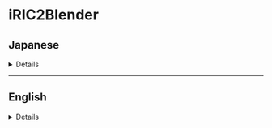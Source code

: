 # iRIC2Blender

## Japanese 

<details>
  
### iRIC2Blenderについて
- iRIC2BlenderはBlender用のアドオンであり、iRICの計算結果をBlenderに読み込み三次元モデル化を行ったり、Blenderで編集を行った地形データをiRICに受け渡すことができます。

#### iRIC
- iRICについては以下を参照ください。
  
  <img src="https://i-ric.org/data/images/common/signature03mono.gif" width="200">
 
  - [iRICホームページ](https://i-ric.org/ja/)
- 現在、Nays2DH,NaysFloodの計算結果の出力に対応してます。
</br>

#### Blender
- Blenderについては以下を参照ください。
  <img src="https://www.blender.org/wp-content/uploads/2020/07/blender_logo_no_socket_white.png" width="200">

  - [Blenderホームページ](https://www.blender.org)

  - Blenderの[編集]->[プリファレンス]->[アドオン]->[インストール]を選択し、`iric2blender_ver0_1_230228.zip`を選択し、アドオンを実装することができます。
</br>

### 必須外部ライブラリ
- iRIC2Blenderではpyproj,staticmap,matplotlib等の外部ライブラリ(python)を使用しています。

- Blenderのpythonの場所が不明な場合はBlenderを開いて確認します。[scripting]タブを選択し、[scripting]タブのコンソール画面に以下のコマンドを入力します。

```
>>> import sys
>>> sys.path
```
- Windowsの場合は以下のような出力結果が出てきますので、コマンドプロンプトもしくはPowershellにおいて、以下のフォルダにアクセスし、Pythonを探します。

```
C:\Program Files\Blender Foundation\Blender 3.2\3.2\python\bin\
```

- Blenderのpythonが見つかったら、pythonに以下の外部ライブラリを追加してください。

```
> .\python.exe -m pip install --upgrade pip

> .\python.exe -m pip install pyproj
> .\python.exe -m pip install requests
> .\python.exe -m pip install Pillow
> .\python.exe -m pip install staticmap
> .\python.exe -m pip install matplotlib
```

- 外部ライブラリのインストールが完了したら、以下のコメントを入力し、外部ライブラリが入っているかを確認します。
```
> .\python.exe -m pip list
```

- Blenderに戻り、[scripting]タブのコンソール画面で以下のコマンドを入力し、外部ライブラリが無事にインポートできるか確認します。エラー等が生じない場合は無事にインポートできます。

```
>>> import pyproj
>>> import staticmap
>>> import matplotlib
```

- エラー等が生じる場合(特に初回)、は以下のコマンドで再度外部ライブラリを追加・更新します。

```
>.\python.exe -m pip install --upgrade --force-reinstall matplotlib
>.\python.exe -m pip install --upgrade --force-reinstall requests
>.\python.exe -m pip install --upgrade --force-reinstall Pillow
>.\python.exe -m pip install --upgrade --force-reinstall staticmap
```


### リリースノート
#### ver.0.1.230228 update by toshimushi
* preview version
  

### License
- iRIC2Blenderは、GPL Licenseを付与しており、営利/非営利目的に関わらず無償で利用することができますが、その正確性や妥当性を保証するものではないことを認識ください。そのため利用にあたっては、利用者責任とします。利用者が何らかの損害を被った場合でも一切負担、責任を負いません。

</details>


---
## English

<details>

### Overview of iRIC2Blender
- iRIC2Blender is the addon for Blender, which allows to make the calculation result on iRIC into 3d model and to generate exportable terrain data from Blender to iRIC. 

#### About iRIC
- Please refer the following url about iRIC.
  <img src="https://i-ric.org/data/images/common/signature03mono.gif" width="200">

  - [iRIC Website](https://i-ric.org/en/)
- iRIC2Blender allows to import the calculation result from Nays2DH and NaysFlood, the popular model on iRIC, into Blender.
</br>

#### Blender
- Please refer the following url about Blender.
  <img src="https://www.blender.org/wp-content/uploads/2020/07/blender_logo_no_socket_white.png" width="200">

  - [Blender Website](https://www.blender.org)
</br>

### Necessary External Library
- iRIC2Blender uses external library such as pyproj, staticmap, matplotlib, etc. 
- Please install the following external library to your python on Blender.


```
> .\python.exe -m pip install pyproj
> .\python.exe -m pip install requests
> .\python.exe -m pip install Pillow
> .\python.exe -m pip install staticmap
> .\python.exe -m pip install matplotlib
```

### Release notes
#### ver.0.1.230228 update by toshimushi
* preview version

### License
- iRIC2Blender is granted a GPL license and can be used free of charge regardless of whether it is for commercial or non-commercial purposes, but please be aware that it does not guarantee its accuracy or validity. Therefore, users are responsible for their use. Even if the user suffers any damage, we will not bear any burden or responsibility.

</details>